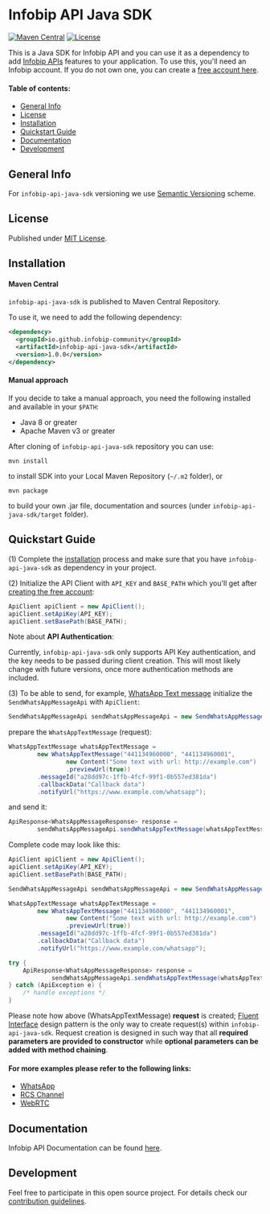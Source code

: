 # Infobip API Java SDK

[![Maven Central](https://badgen.net/maven/v/maven-central/io.github.infobip-community/infobip-api-java-sdk)](https://search.maven.org/artifact/io.github.infobip-community/infobip-api-java-sdk)
[![License](https://badgen.net/github/license/infobip-community/infobip-api-java-sdk)](LICENSE)

This is a Java SDK for Infobip API and you can use it as a dependency to add [Infobip APIs](https://www.infobip.com/docs/api) features to your application.
To use this, you'll need an Infobip account. If you do not own one, you can create a [free account here](https://www.infobip.com/signup).

#### Table of contents:

* [General Info](#general-info)
* [License](#license)
* [Installation](#installation)
* [Quickstart Guide](#quickstart-guide)
* [Documentation](#documentation)
* [Development](#development)

## General Info

For `infobip-api-java-sdk` versioning we use [Semantic Versioning](https://semver.org) scheme.

## License

Published under [MIT License](LICENSE).

## Installation

#### Maven Central

`infobip-api-java-sdk` is published to Maven Central Repository.

To use it, we need to add the following dependency:

```xml
<dependency>
  <groupId>io.github.infobip-community</groupId>
  <artifactId>infobip-api-java-sdk</artifactId>
  <version>1.0.0</version>
</dependency>
```

#### Manual approach

If you decide to take a manual approach, you need the following installed and available in your `$PATH`:
- Java 8 or greater
- Apache Maven v3 or greater

After cloning of `infobip-api-java-sdk` repository you can use:

```
mvn install
```

to install SDK into your Local Maven Repository (`~/.m2` folder), or

```
mvn package
```

to build your own .jar file, documentation and sources (under `infobip-api-java-sdk/target` folder).

## Quickstart Guide

(1) Complete the [installation](#installation) process and make sure that you have `infobip-api-java-sdk` as dependency in your project.

(2) Initialize the API Client with `API_KEY` and `BASE_PATH` which you'll get after [creating the free account](https://www.infobip.com/signup):

```java
ApiClient apiClient = new ApiClient();
apiClient.setApiKey(API_KEY);
apiClient.setBasePath(BASE_PATH);
```

Note about **API Authentication**:

Currently, `infobip-api-java-sdk` only supports API Key authentication, and the key needs to be passed during client creation.
This will most likely change with future versions, once more authentication methods are included.

(3) To be able to send, for example, [WhatsApp Text message](https://www.infobip.com/docs/api#channels/whatsapp/send-whatsapp-text-message) initialize the `SendWhatsAppMessageApi` with `ApiClient`:

```java
SendWhatsAppMessageApi sendWhatsAppMessageApi = new SendWhatsAppMessageApi(apiClient);
```

prepare the `WhatsAppTextMessage` (request):

```java
WhatsAppTextMessage whatsAppTextMessage =
        new WhatsAppTextMessage("441134960000", "441134960001",
                new Content("Some text with url: http://example.com")
                .previewUrl(true))
        .messageId("a28dd97c-1ffb-4fcf-99f1-0b557ed381da")
        .callbackData("Callback data")
        .notifyUrl("https://www.example.com/whatsapp");
```

and send it:

```java
ApiResponse<WhatsAppMessageResponse> response = 
        sendWhatsAppMessageApi.sendWhatsAppTextMessage(whatsAppTextMessage);
```

Complete code may look like this:

```java
ApiClient apiClient = new ApiClient();
apiClient.setApiKey(API_KEY);
apiClient.setBasePath(BASE_PATH);

SendWhatsAppMessageApi sendWhatsAppMessageApi = new SendWhatsAppMessageApi(apiClient);

WhatsAppTextMessage whatsAppTextMessage =
        new WhatsAppTextMessage("441134960000", "441134960001",
                new Content("Some text with url: http://example.com")
                .previewUrl(true))
        .messageId("a28dd97c-1ffb-4fcf-99f1-0b557ed381da")
        .callbackData("Callback data")
        .notifyUrl("https://www.example.com/whatsapp");

try {
    ApiResponse<WhatsAppMessageResponse> response =
            sendWhatsAppMessageApi.sendWhatsAppTextMessage(whatsAppTextMessage);
} catch (ApiException e) {
    /* handle exceptions */
}
```

Please note how above (WhatsAppTextMessage) **request** is created; [Fluent Interface](https://en.wikipedia.org/wiki/Fluent_interface) design pattern is the only way to create request(s) within `infobip-api-java-sdk`. Request creation is designed in such way that all **required parameters are provided to constructor** while **optional parameters can be added with method chaining**.

#### For more examples please refer to the following links:

- [WhatsApp](src/main/java/com/infobip/client/channels/whatsapp/)
- [RCS Channel](src/main/java/com/infobip/client/channels/rcs/)
- [WebRTC](src/main/java/com/infobip/client/channels/webrtc/)

## Documentation

Infobip API Documentation can be found [here](https://www.infobip.com/docs/api).

## Development

Feel free to participate in this open source project. For details check our [contribution guidelines](CONTRIBUTING.md).
